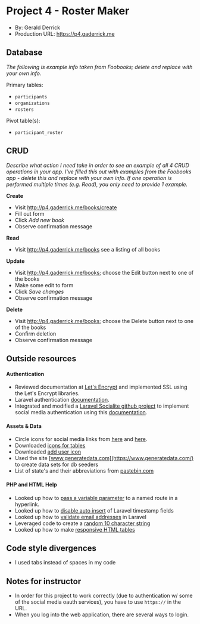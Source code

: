 # Project 4 - Roster Maker
+ By: Gerald Derrick
+ Production URL: <https://p4.gaderrick.me>

## Database
*The following is example info taken from Foobooks; delete and replace with your own info.*

Primary tables:
  + `participants`
  + `organizations`
  + `rosters`
  
Pivot table(s):
  + `participant_roster`

## CRUD
*Describe what action I need take in order to see an example of all 4 CRUD operations in your app. I've filled this out with examples from the Foobooks app - delete this and replace with your own info. If one operation is performed multiple times (e.g. Read), you only need to provide 1 example.*

__Create__
  + Visit <http://p4.gaderrick.me/books/create>
  + Fill out form
  + Click *Add new book*
  + Observe confirmation message
  
__Read__
  + Visit <http://p4.gaderrick.me/books> see a listing of all books
  
__Update__
  + Visit <http://p4.gaderrick.me/books>; choose the Edit button next to one of the books
  + Make some edit to form
  + Click *Save changes*
  + Observe confirmation message
  
__Delete__
  + Visit <http://p4.gaderrick.me/books>; choose the Delete button next to one of the books
  + Confirm deletion
  + Observe confirmation message

## Outside resources
#### Authentication
  + Reviewed documentation at [Let's Encrypt](https://letsencrypt.org/) and implemented SSL using the Let's Encrypt libraries.
  + Laravel authentication [documentation](https://laravel.com/docs/5.6/authentication#authentication-quickstart).
  + Integrated and modified a [Laravel Socialite github project](https://github.com/saqueib/social-auth) to implement social media authentication using this [documentation](http://www.qcode.in/oauth-login-using-facebook-google-twitter-and-github-with-laravel-socialite/).
#### Assets & Data
  + Circle icons for social media links from [here](https://plus.google.com/u/0/+MohdSaquibAnsari) and [here](https://github.com/logos).
  + Downloaded [icons for tables](https://freeiconshop.com/)
  + Downloaded [add user icon](https://icons8.com/)
  + Used the site [www.generatedata.com](https://www.generatedata.com/) to create data sets for db seeders
  + List of state's and their abbreviations from [pastebin.com](https://pastebin.com/eJvwuHqC)
#### PHP and HTML Help
  + Looked up how to [pass a variable parameter](https://stackoverflow.com/questions/34556484/laravel-5-2-named-route-usage-with-variable-parameter) to a named route in a hyperlink.
  + Looked up how to [disable auto insert](https://stackoverflow.com/questions/19937565/disable-laravels-eloquent-timestamps) of Laravel timestamp fields
  + Looked up how to [validate email addresses](https://laravel.com/docs/5.0/validation) in Laravel
  + Leveraged code to create a [random 10 character string](http://www.xeweb.net/2011/02/11/generate-a-random-string-a-z-0-9-in-php/)
  + Looked up how to make [responsive HTML tables](https://www.w3schools.com/bootstrap/bootstrap_ref_css_tables.asp)
## Code style divergences
  + I used tabs instead of spaces in my code

## Notes for instructor
  + In order for this project to work correctly (due to authentication w/ some of the social media oauth services), you have to use `https://` in the URL. 
  + When you log into the web application, there are several ways to login.